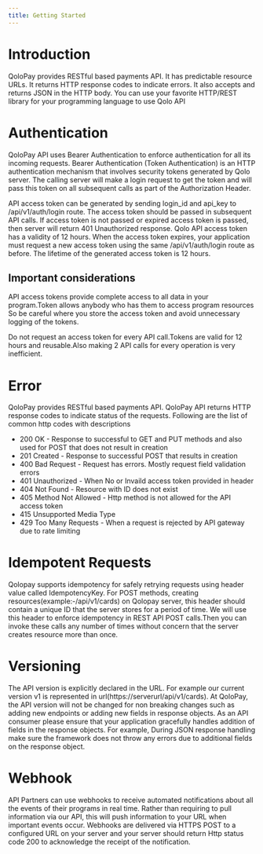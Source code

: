 ```yaml
---
title: Getting Started
---
```


# Introduction
QoloPay provides RESTful based payments API. It has predictable resource URLs. It returns HTTP response codes to indicate errors. It also accepts and returns JSON in the HTTP body. You can use your favorite HTTP/REST library for your programming language to use Qolo API

# Authentication
QoloPay API uses Bearer Authentication to enforce authentication for all its incoming requests. Bearer Authentication (Token Authentication) is an HTTP authentication mechanism that involves security tokens generated by Qolo server. The calling server will make a login request to get the token and will pass this token on all subsequent calls as part of the Authorization Header.

API access token can be generated by sending login_id and api_key to /api/v1/auth/login route. The access token should be passed in subsequent API calls. If access token is not passed or expired access token is passed, then server will return 401 Unauthorized response. Qolo API access token has a validity of 12 hours. When the access token expires, your application must request a new access token using the same /api/v1/auth/login route as before. The lifetime of the generated access token is 12 hours.

## Important considerations
API access tokens provide complete access to all data in your program.Token allows anybody who has them to access program resources So be careful where you store the access token and avoid unnecessary logging of the tokens.

Do not request an access token for every API call.Tokens are valid for 12 hours and reusable.Also making 2 API calls for every operation is very inefficient.

# Error
QoloPay provides RESTful based payments API. QoloPay API returns HTTP response codes to indicate status of the requests. Following are the list of common http codes with descriptions

- 200 OK - Response to successful to GET and PUT methods and also used for POST that does not result in creation
- 201 Created - Response to successful POST that results in creation
- 400 Bad Request - Request has errors. Mostly request field validation errors
- 401 Unauthorized - When No or Invaild access token provided in header
- 404 Not Found - Resource with ID does not exist
- 405 Method Not Allowed - Http method is not allowed for the API access token
- 415 Unsupported Media Type
- 429 Too Many Requests - When a request is rejected by API gateway due to rate limiting

# Idempotent Requests
Qolopay supports idempotency for safely retrying requests using header value called IdempotencyKey. For POST methods, creating resources(example:-/api/v1/cards) on Qolopay server, this header should contain a unique ID that the server stores for a period of time. We will use this header to enforce idempotency in REST API POST calls.Then you can invoke these calls any number of times without concern that the server creates resource more than once.

# Versioning
The API version is explicitly declared in the URL. For example our current version v1 is represented in url(https://serverurl/api/v1/cards). At QoloPay, the API version will not be changed for non breaking changes such as adding new endpoints or adding new fields in response objects. As an API consumer please ensure that your application gracefully handles addition of fields in the response objects. For example, During JSON response handling make sure the framework does not throw any errors due to additional fields on the response object.

# Webhook
API Partners can use webhooks to receive automated notifications about all the events of their programs in real time. Rather than requiring to pull information via our API, this will push information to your URL when important events occur. Webhooks are delivered via HTTPS POST to a configured URL on your server and your server should return Http status code 200 to acknowledge the receipt of the notification.